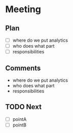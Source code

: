 # Meeting

## Plan

 - [ ] where do we put analytics
 - [ ] who does what part
 - [ ] responsibilities

## Comments

 - where do we put analytics
 - who does what part
 - responsibilities

## TODO Next

 - [ ] pointA
 - [ ] pointB
